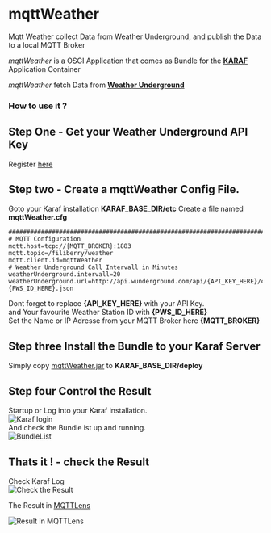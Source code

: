 # mqttWeather 
Mqtt Weather collect Data from Weather Underground, and publish the Data to a local MQTT Broker

*mqttWeather* is a OSGI Application that comes as Bundle for the [**KARAF**](http://karaf.apache.org/) Application Container 

*mqttWeather* fetch Data from [**Weather Underground**](https://www.wunderground.com/?apiref=f6b55eeacae18321)  

### How to use it ?

## Step One - Get your Weather Underground API Key
Register [here](https://www.wunderground.com/weather/api/)

## Step two - Create a mqttWeather Config File. 

Goto your Karaf installation **KARAF_BASE_DIR/etc** 
Create a file named **mqttWeather.cfg**
```
############################################################################
# MQTT Configuration
mqtt.host=tcp://{MQTT_BROKER}:1883
mqtt.topic=/filiberry/weather
mqtt.client.id=mqttWeather
# Weather Underground Call Intervall in Minutes
weatherUnderground.intervall=20
weatherUnderground.url=http://api.wunderground.com/api/{API_KEY_HERE}/conditions/q/pws:{PWS_ID_HERE}.json
```
Dont forget to replace **{API_KEY_HERE}** with your API Key.   
and Your favourite Weather Station ID with **{PWS_ID_HERE}**  
Set the Name or IP Adresse from your MQTT Broker here **{MQTT_BROKER}**

## Step three Install the Bundle to your Karaf Server
Simply copy [mqttWeather.jar](https://github.com/JKarthaus/mqttWeather/blob/master/mqttWeather.jar) to **KARAF_BASE_DIR/deploy**

## Step four Control the Result
Startup or Log into your Karaf installation.  
![Karaf login](http://www.joern-karthaus.de/blog/img/mqttweather2.png)  
And check the Bundle ist up and running.    
![BundleList](http://www.joern-karthaus.de/blog/img/mqttweather3.png)  

## Thats it ! - check the Result 
Check Karaf Log  
![Check the Result](http://www.joern-karthaus.de/blog/img/mqttweather4.png)

The Result in [MQTTLens](https://github.com/sandro-k/MQTTLensChromeApp) 

![Result in MQTTLens](http://www.joern-karthaus.de/blog/img/mqttweather1.png)  
